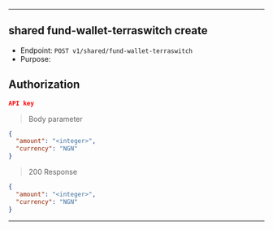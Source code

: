 
----------------------------------------------------------------------------------
## shared fund-wallet-terraswitch create
* Endpoint: `POST v1/shared/fund-wallet-terraswitch`
* Purpose: 

## Authorization

```json
API key
```

> Body parameter
```json
{
  "amount": "<integer>",
  "currency": "NGN"
}
```

> 200 Response

```json
{
  "amount": "<integer>",
  "currency": "NGN"
}
```
-----------------------------------------------------------------------------